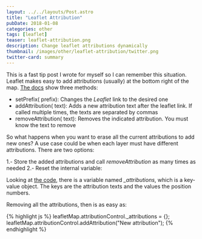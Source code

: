 ```yaml
---
layout: ../../layouts/Post.astro
title: "Leaflet Attribution"
pubDate: 2018-01-08
categories: other
tags: [leaflet]
teaser: leaflet-attribution.png
description: Change leaflet attributions dynamically
thumbnail: /images/other/leaflet-attribution/twitter.png
twitter-card: summary
---
```


This is a fast tip post I wrote for myself so I can remember this situation. Leaflet makes easy to add attributions (usually) at the bottom right of the map. [The docs](http://leafletjs.com/reference-1.2.0.html#control-attribution) show three methods:

- setPrefix(<String> prefix): Changes the _Leaflet_ link to the desired one
- addAttribution(<String> text): Adds a new attribution text after the leaflet link. If called multiple times, the texts are separated by commas
- removeAttribution(<String> text): Removes the indicated attribution. You must know the text to remove

So what happens when you want to erase all the current attributions to add new ones? A use case could be when each layer must have different attributions. There are two options:

1.- Store the added attributions and call _removeAttribution_ as many times as needed
2.- Reset the internal variable:

Looking at [the code](https://github.com/Leaflet/Leaflet/blob/master/src/control/Control.Attribution.js), there is a variable named _\_attributions_, which is a key-value object. The keys are the attribution texts and the values the position numbers.

Removing all the attributions, then is as easy as:

{% highlight js %}
leafletMap.attributionControl.\_attributions = {};
leafletMap.attributionControl.addAttribution("New attribution");
{% endhighlight %}
